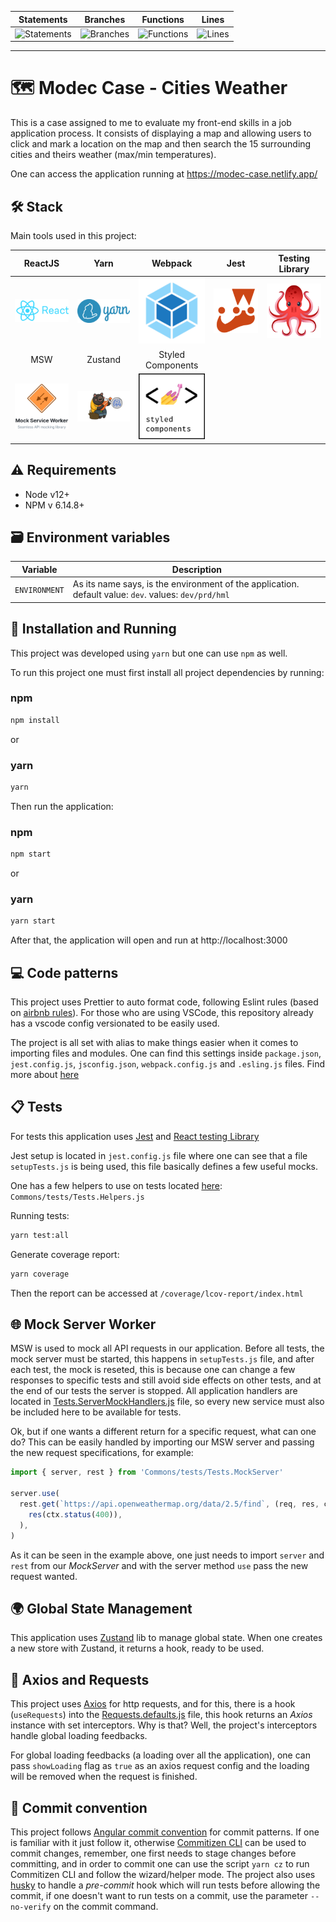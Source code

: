 | Statements | Branches | Functions | Lines |
| --- | --- | --- | --- |
| ![Statements](https://img.shields.io/badge/Coverage-100%25-brightgreen.svg) | ![Branches](https://img.shields.io/badge/Coverage-100%25-brightgreen.svg) | ![Functions](https://img.shields.io/badge/Coverage-100%25-brightgreen.svg) | ![Lines](https://img.shields.io/badge/Coverage-100%25-brightgreen.svg) |

---

# 🗺 Modec Case - Cities Weather

This is a case assigned to me to evaluate my front-end skills in a job application process. It consists of displaying a map and allowing users to click and mark a location on the map and then search the 15 surrounding cities and theirs weather (max/min temperatures).

One can access the application running at https://modec-case.netlify.app/

## 🛠 Stack

Main tools used in this project:

| ReactJS | Yarn | Webpack | Jest | Testing Library |
| :-: | :-: | :-: | :-: | :-: |
| [![React](docs/images/react.png 'React')](https://reactjs.org/) | [![Yarn](docs/images/yarn.png 'Yarn')](https://yarnpkg.com/) | [![Webpack](docs/images/webpack.png 'Webpack')](https://webpack.js.org/) | [![Jest](docs/images/jestlogo.png 'Jest')](https://jestjs.io/en/) | [![TestingLibrary](docs/images/testinglibrary.png 'Testing library')](https://testing-library.com/) |
| MSW | Zustand | Styled Components |
| [![MSW](docs/images/msw.png 'MSW')](https://mswjs.io/docs/) | [![Zustand](docs/images/zustand.png 'Zustand')](https://github.com/pmndrs/zustand) | [![StyledComponents](docs/images/styledcomponents.png 'Styled Components')](https://styled-components.com/) |

## ⚠️ Requirements

- Node v12+
- NPM v 6.14.8+

## 🗃 Environment variables

| Variable | Description |
| --- | --- |
| `ENVIRONMENT` | As its name says, is the environment of the application. default value: `dev`. values: `dev/prd/hml` |

## 🚀 Installation and Running

This project was developed using `yarn` but one can use `npm` as well.

To run this project one must first install all project dependencies by running:

### npm

```sh
npm install
```

or

### yarn

```sh
yarn
```

Then run the application:

### npm

```sh
npm start
```

or

### yarn

```sh
yarn start
```

After that, the application will open and run at http://localhost:3000

## 💻 Code patterns

This project uses Prettier to auto format code, following Eslint rules (based on [airbnb rules](https://github.com/airbnb/javascript/tree/master/packages/eslint-config-airbnb)). For those who are using VSCode, this repository already has a vscode config versionated to be easily used.

The project is all set with alias to make things easier when it comes to importing files and modules. One can find this settings inside `package.json`, `jest.config.js`, `jsconfig.json`, `webpack.config.js` and `.esling.js` files. Find more about [here](https://nimblewebdeveloper.com/blog/absolute-alias-imports-in-javascript-vscode)

## 📋 Tests

For tests this application uses [Jest](https://jestjs.io/en/) and [React testing Library](https://testing-library.com/)

Jest setup is located in `jest.config.js` file where one can see that a file `setupTests.js` is being used, this file basically defines a few useful mocks.

One has a few helpers to use on tests located [here](/src/Commons/testes/Tests.Helpers.js): `Commons/tests/Tests.Helpers.js`

Running tests:

```sh
yarn test:all
```

Generate coverage report:

```sh
yarn coverage
```

Then the report can be accessed at `/coverage/lcov-report/index.html`

## 🌐 Mock Server Worker

MSW is used to mock all API requests in our application. Before all tests, the mock server must be started, this happens in `setupTests.js` file, and after each test, the mock is reseted, this is because one can change a few responses to specific tests and still avoid side effects on other tests, and at the end of our tests the server is stopped. All application handlers are located in [Tests.ServerMockHandlers.js](/src/Commons/tests/Tests.ServerMockHandlers.js) file, so every new service must also be included here to be available for tests.

Ok, but if one wants a different return for a specific request, what can one do? This can be easily handled by importing our MSW server and passing the new request specifications, for example:

```js
import { server, rest } from 'Commons/tests/Tests.MockServer'

server.use(
  rest.get(`https://api.openweathermap.org/data/2.5/find`, (req, res, ctx) =>
    res(ctx.status(400)),
  ),
)
```

As it can be seen in the example above, one just needs to import `server` and `rest` from our _MockServer_ and with the server method `use` pass the new request wanted.

## 🌍 Global State Management

This application uses [Zustand](https://github.com/react-spring/zustand) lib to manage global state. When one creates a new store with Zustand, it returns a hook, ready to be used.

## 📡 Axios and Requests

This project uses [Axios](https://github.com/axios/axios) for http requests, and for this, there is a hook (`useRequests`) into the [Requests.defaults.js](/src/Commons/requests/Requests.defaults.js) file, this hook returns an _Axios_ instance with set interceptors. Why is that? Well, the project's interceptors handle global loading feedbacks.

For global loading feedbacks (a loading over all the application), one can pass `showLoading` flag as `true` as an axios request config and the loading will be removed when the request is finished.

## 📝 Commit convention

This project follows [Angular commit convention](https://github.com/angular/angular/blob/master/CONTRIBUTING.md#-commit-message-guidelines) for commit patterns. If one is familiar with it just follow it, otherwise [Commitizen CLI](https://github.com/commitizen/cz-cli) can be used to commit changes, remember, one first needs to stage changes before committing, and in order to commit one can use the script `yarn cz` to run Commitizen CLI and follow the wizard/helper mode. The project also uses [husky](https://github.com/typicode/husky) to handle a _pre-commit_ hook which will run tests before allowing the commit, if one doesn't want to run tests on a commit, use the parameter `--no-verify` on the commit command.
